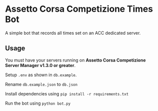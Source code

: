# Assetto Corsa Competizione Times Bot

A simple bot that records all times set on an ACC dedicated server.

## Usage

You must have your servers running on **Assetto Corsa Competizione Server Manager v1.3.0 or greater**.

Setup `.env` as shown in `db.example`.

Rename `db.example.json` to `db.json`

Install dependencies using `pip install -r requirements.txt`

Run the bot using `python bot.py`
